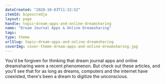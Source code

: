 ```yaml
---
dateCreated: "2020-10-03T11:32:52"
itemId: bcpovcredja
layout: page
handle: topic~dream-apps-and-online-dreamsharing
name: "Dream Journal Apps & Online Dreamsharing"
tags:
type: theme
urlSlug: topic~dream-apps-and-online-dreamsharing
coverImg: cover-theme-dream-apps-and-online-dreamsharing.jpg
---
```


You'd be forgiven for thinking that dream journal apps and online dreamsharing were a recent phenomenon. But check out these articles, and you'll see that for as long as dreams, computers and the internet have coexisted, there's been a dream to digitize the unconscious.
